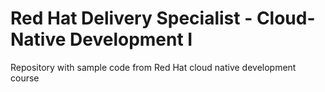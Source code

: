 # Red Hat Delivery Specialist - Cloud-Native Development I

Repository with sample code from Red Hat cloud native development course

